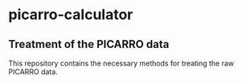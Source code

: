 # picarro-calculator

## Treatment of the PICARRO data

This repository contains the necessary methods for treating the raw PICARRO data.
 

 
